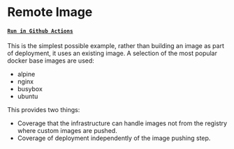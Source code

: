 # Remote Image

#### [`Run in Github Actions`](https://github.com/microsoft/confidential-aci-examples/actions/workflows/test_remote_image.yml)

This is the simplest possible example, rather than building an image as part of deployment, it uses an existing image. A selection of the most popular docker base images are used:
- alpine
- nginx
- busybox
- ubuntu

This provides two things:

- Coverage that the infrastructure can handle images not from the registry where custom images are pushed.
- Coverage of deployment independently of the image pushing step.
